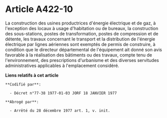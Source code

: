 # Article A422-10

La construction des usines productrices d'énergie électrique et de gaz, à l'exception des locaux à usage d'habitation ou de
bureaux, la construction des sous-stations, postes de transformation, postes de compression et de détente, les travaux
concernant le transport et la distribution de l'énergie électrique par lignes aériennes sont exemptés de permis de
construire, à condition que le directeur départemental de l'équipement ait donné son avis favorable à la réalisation des
bâtiments ou des travaux, compte tenu de l'environnement, des prescriptions d'urbanisme et des diverses servitudes
administratives applicables à l'emplacement considéré.

**Liens relatifs à cet article**

	**Codifié par**:

	  - Décret n°77-38 1977-01-03 JORF 18 JANVIER 1977

	**Abrogé par**:

	  - Arrêté du 28 décembre 1977 art. 1, v. init.
